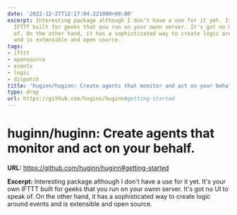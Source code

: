 ```yaml
---
date: '2022-12-27T12:17:04.221000+00:00'
excerpt: Interesting package although I don't have a use for it yet. It's your own
  IFTTT built for geeks that you run on your ownn server. It's got no UI to speak
  of. On the other hand, it has a sophisticated way to create logic around events
  and is extensible and open source.
tags:
- ifttt
- opensource
- events
- logic
- dispatch
title: 'huginn/huginn: Create agents that monitor and act on your behalf.'
type: drop
url: https://github.com/huginn/huginn#getting-started
---
```


# huginn/huginn: Create agents that monitor and act on your behalf.

**URL:** https://github.com/huginn/huginn#getting-started

**Excerpt:** Interesting package although I don't have a use for it yet. It's your own IFTTT built for geeks that you run on your ownn server. It's got no UI to speak of. On the other hand, it has a sophisticated way to create logic around events and is extensible and open source.
